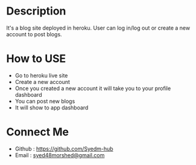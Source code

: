 # Description

It's a blog site deployed in heroku. User can log in/log out or create a new account to post blogs.

# How to USE

- Go to heroku live site
- Create a new account
- Once you created a new account it will take you to your profile dashboard
- You can post new blogs
- It will show to app dashboard

# Connect Me

- Github : https://github.com/Syedm-hub
- Email : syed48morshed@gmail.com
